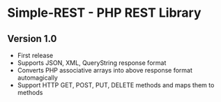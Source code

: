 Simple-REST - PHP REST Library
==============================

Version 1.0
-----------

- First release
- Supports JSON, XML, QueryString response format
- Converts PHP associative arrays into above response format automagically
- Support HTTP GET, POST, PUT, DELETE methods and maps them to methods

